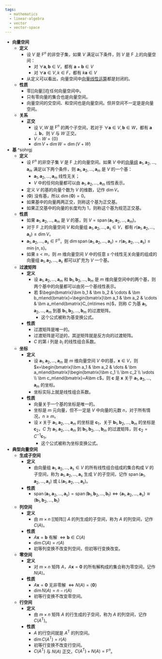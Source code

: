 ```yaml
---
tags:
  - mathematics
  - linear-algebra
  - vector
  - vector-space
---
```


- **向量空间**
	- **定义**
		- 设 $V$ 是 $\mathrm F^n$ 的非空子集，如果 $V$ 满足以下条件，则 $V$ 是 $\mathrm F$ 上的向量空间：
			- 对 $\forall \bm a,\bm b\in V$，都有 $\bm a+\bm b\in V$
			- 对 $\forall \bm a\in V,k\in F$，都有 $k\bm a\in V$
		- 从定义可以看出，向量空间中[向量线性运算](向量#^qhvnyd)都是封闭的。
	- **性质**
		- 零[[向量]]在任何向量空间中。
		- 只有零向量的集合也是向量空间。
		- 向量空间的交空间、和空间也是向量空间。但并空间不一定是是向量空间。
	- **关系**
		- **正交**
			- 设 $V,W$ 是 $\mathrm F^n$ 的两个子空间，若对于 $\forall \bm a\in V,\bm b\in W$，都有 $\bm a\perp\bm b$，则 $V$ 与 $W$ 正交。
			- $V\cap W=\{0\}$
			- $\dim V+\dim W=\dim (V+W)$
- **基** ^sohrgj
	- **定义**
		- 设 $\mathrm F^n$ 的非空子集 $V$ 是 $\mathrm F$ 上的向量空间。如果 $V$ 中的[向量组](向量#^0067dr) $\bm a_1,\bm a_2,\dots,\bm a_m$ 满足以下两个条件，则 $\bm a_1,\bm a_2,\dots,\bm a_m$ 是 $V$ 的一个基：
			- $\bm a_1,\bm a_2,\dots,\bm a_m$ 线性无关；
			- $V$ 中的任何向量都可以由 $\bm a_1,\bm a_2,\dots,\bm a_m$ 线性表示。
		- 定义 $V$ 的基的向量个数为 $V$ 的维数，记作 $\dim V$。
		- $\{\bm 0\}$ 没有基，所以 $\dim\{\bm 0\}=0$。
		- 如果基中的向量两两正交，则称这个基为正交基。
		- 如果正交基中的向量的长度均为 $1$，则称这个基为规范正交基。
	- **性质**
		- 如果 $\bm a_1,\bm a_2,\dots,\bm a_m$ 是 $V$ 的基，则 $V=\operatorname{span}(\bm a_1,\bm a_2,\dots,\bm a_m)$。
		- 对于 $\mathrm F$ 上的向量空间 $V$ 和向量组 $\bm a_1,\bm a_2,\dots,\bm a_s\in V$，都有 $r(\bm a_1,\bm a_2,\dots,\bm a_s)\le \dim V$。
		- $\bm a_1,\bm a_2,\dots,\bm a_s\in \mathrm F^n$，则 $\dim\operatorname{span}(\bm a_1,\bm a_2,\dots,\bm a_s)=r(\bm a_1,\bm a_2,\dots,\bm a_s)\le\min\{n,s\}$。
		- 如果 $s<m$，则 $m$ 维向量空间 $V$ 中的任意 $s$ 个线性无关向量的组成的向量组 $\bm a_1,\bm a_2,\dots,\bm a_s$ 都可以扩充为 $V$ 一个基。
	- **过渡矩阵**
		- **定义**
			- 设 $\bm a_1,\bm a_2,\dots,\bm a_m$ 和 $\bm b_1,\bm b_2,\dots,\bm b_m$ 是 $m$ 维向量空间中的两个基，则两个基中的向量都可以由另一个基线性表示。
			- 若 $\begin{bmatrix}\bm b_1 & \bm b_2 & \cdots & \bm b_m\end{bmatrix}=\begin{bmatrix}\bm a_1 & \bm a_2 & \cdots & \bm a_m\end{bmatrix}C_{m\times m}$，则称 $C$ 为基 $\bm a_1,\bm a_2,\dots,\bm a_m$ 到基 $\bm b_1,\bm b_2,\dots,\bm b_m$ 的过渡矩阵。
				- 这个公式被称为基变换公式。
		- **性质**
			- 过渡矩阵是唯一的。
			- 过渡矩阵是可逆的，其逆矩阵就是反方向的过渡矩阵。
			- $C$ 的第 $i$ 列是  $b_i$ 的线性组合系数。
	- **坐标**
		- **定义**
			- 设 $\bm a_1,\bm a_2,\dots,\bm a_m$ 是 $m$ 维向量空间  $V$ 中的基，$\bm x\in V$，则 $x=\begin{bmatrix}\bm a_1 & \bm a_2 & \dots & \bm a_m\end{bmatrix}\begin{bmatrix}\bm c_1 \\ \bm c_2 \\ \vdots \\ \bm c_m\end{bmatrix}=A\bm c$，则 $\bm c$ 是 $\bm x$ 关于 $\bm a_1,\bm a_2,\dots,\bm a_m$ 的坐标。
			- 坐标实际上就是线性组合系数。
		- **性质**
			- 向量关于一个基的坐标是唯一的。
			- 坐标是 $m$ 元向量，但不一定是 $V$ 中向量的元数 $n$，对于所有情况，$n\ge m$。
			- 设 $x$ 关于 $\bm a_1,\bm a_2,\dots,\bm a_m$ 的坐标是 $\bm c_1$，关于 $\bm b_1,\bm b_2,\dots,\bm b_m$ 的坐标是 $\bm c_2$，$C$ 为 $\bm a_1,\bm a_2,\dots,\bm a_m$ 到 $\bm b_1,\bm b_2,\dots,\bm b_m$ 的过渡矩阵，则 $\bm c_2=C^{-1}\bm c_1$。
				- 这个公式被称为坐标变换公式。
- **典型向量空间**
	- **生成子空间**
		- **定义**
			- 由向量组 $\bm a_1,\bm a_2,\dots,\bm a_s\in V$ 的所有线性组合组成的集合构成 $V$ 的子空间，称为 $\bm a_1,\bm a_2,\dots,\bm a_s$ 生成 $V$ 的子空间，记作 $\operatorname{span}(\bm a_1,\bm a_2,\dots,\bm a_s)$ 或 $L(\bm a_1,\bm a_2,\dots,\bm a_s)$。
		- **性质**
			- $\operatorname{span}(\bm a_1,\bm a_2,\dots,\bm a_s)=\operatorname{span}(\bm b_1,\bm b_2,\dots,\bm b_t) \iff \{\bm a_1,\bm a_2,\dots,\bm a_s\}\cong\{\bm b_1,\bm b_2,\dots,\bm b_t\}$
	- **列空间**
		- **定义**
			- 由 $m\times n$ [[矩阵]] $A$ 的列生成的子空间，称为 $A$ 的列空间，记作 $C(A)$。
		- **性质**
			- $A\bm x=\bm b$ 有解 $\iff \bm b \in C(A)$
			- $\dim C(A)=r(A)$
			- 初等列变换不改变列空间，但初等行变换改变。
	- **零空间**
		- **定义**
			- 对 $m\times n$ 矩阵 $A$，$A\bm x=\bm 0$ 的所有解构成的集合称为零空间，记作 $N(A)$。
		- **性质**
			- $A\bm x=\bm 0$ 无非零解 $\iff N(A)=\{\bm 0\}$
			- $\dim N(A)=n-r(A)$
			- 初等行变换不改变零空间。
	- **行空间**
		- **定义**
			- 由 $m\times n$ 矩阵 $A$ 的行生成的子空间，称为 $A$ 的列空间，记作 $C(A^{\mathrm T})$。
		- **性质**
			- $A$ 的行空间就是 $A^{\mathrm T}$ 的列空间。
			- $\dim C(A^{\mathrm T})=r(A)$
			- 初等行变换不改变行空间。
			- $C(A^{\mathrm T})$  与 $N(A)$ 正交，$C(A^{\mathrm T})+N(A)=\mathrm F^n$。